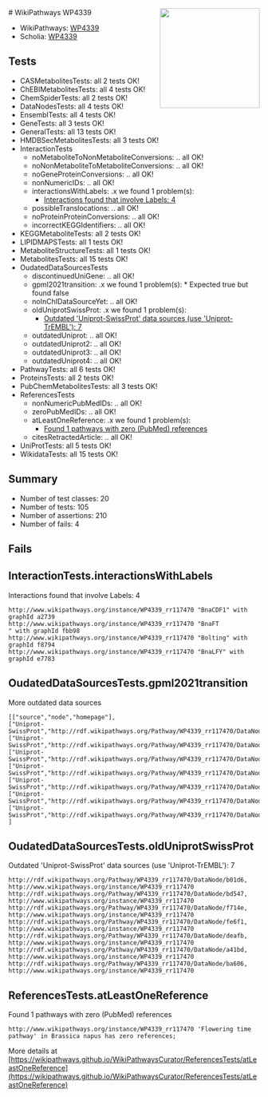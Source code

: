 <img style="float: right; width: 200px" src="https://upload.wikimedia.org/wikipedia/commons/thumb/8/83/Wplogo_with_text_500.png/640px-Wplogo_with_text_500.png" />
# WikiPathways WP4339

* WikiPathways: [WP4339](https://new.wikipathways.org/pathways/WP4339)
* Scholia: [WP4339](https://scholia.toolforge.org/wikipathways/WP4339)
## Tests
* CASMetabolitesTests: all 2 tests OK!
* ChEBIMetabolitesTests: all 4 tests OK!
* ChemSpiderTests: all 2 tests OK!
* DataNodesTests: all 4 tests OK!
* EnsemblTests: all 4 tests OK!
* GeneTests: all 3 tests OK!
* GeneralTests: all 13 tests OK!
* HMDBSecMetabolitesTests: all 3 tests OK!
* InteractionTests
    * noMetaboliteToNonMetaboliteConversions: .. all OK!
    * noNonMetaboliteToMetaboliteConversions: .. all OK!
    * noGeneProteinConversions: .. all OK!
    * nonNumericIDs: .. all OK!
    * interactionsWithLabels: .x we found 1 problem(s):
        * [Interactions found that involve Labels: 4](#630d267b)
    * possibleTranslocations: .. all OK!
    * noProteinProteinConversions: .. all OK!
    * incorrectKEGGIdentifiers: .. all OK!
* KEGGMetaboliteTests: all 2 tests OK!
* LIPIDMAPSTests: all 1 tests OK!
* MetaboliteStructureTests: all 1 tests OK!
* MetabolitesTests: all 15 tests OK!
* OudatedDataSourcesTests
    * discontinuedUniGene: .. all OK!
    * gpml2021transition: .x we found 1 problem(s):
            * Expected true but found false
    * noInChIDataSourceYet: .. all OK!
    * oldUniprotSwissProt: .x we found 1 problem(s):
        * [Outdated 'Uniprot-SwissProt' data sources (use 'Uniprot-TrEMBL'): 7](#710a266c)
    * outdatedUniprot: .. all OK!
    * outdatedUniprot2: .. all OK!
    * outdatedUniprot3: .. all OK!
    * outdatedUniprot4: .. all OK!
* PathwayTests: all 6 tests OK!
* ProteinsTests: all 2 tests OK!
* PubChemMetabolitesTests: all 3 tests OK!
* ReferencesTests
    * nonNumericPubMedIDs: .. all OK!
    * zeroPubMedIDs: .. all OK!
    * atLeastOneReference: .x we found 1 problem(s):
        * [Found 1 pathways with zero (PubMed) references](#d0a459f0)
    * citesRetractedArticle: .. all OK!
* UniProtTests: all 5 tests OK!
* WikidataTests: all 15 tests OK!


## Summary

* Number of test classes: 20
* Number of tests: 105
* Number of assertions: 210
* Number of fails: 4

## Fails

<a name="630d267b" />

## InteractionTests.interactionsWithLabels

Interactions found that involve Labels: 4
```
http://www.wikipathways.org/instance/WP4339_rr117470 "BnaCDF1" with graphId a2739
http://www.wikipathways.org/instance/WP4339_rr117470 "BnaFT
" with graphId fbb98
http://www.wikipathways.org/instance/WP4339_rr117470 "Bolting" with graphId f8794
http://www.wikipathways.org/instance/WP4339_rr117470 "BnaLFY" with graphId e7783
```

<a name="4d0785cc" />

## OudatedDataSourcesTests.gpml2021transition

More outdated data sources
```
[["source","node","homepage"],
["Uniprot-SwissProt","http://rdf.wikipathways.org/Pathway/WP4339_rr117470/DataNode/b01d6","http://www.wikipathways.org/instance/WP4339_rr117470"],
["Uniprot-SwissProt","http://rdf.wikipathways.org/Pathway/WP4339_rr117470/DataNode/bd547","http://www.wikipathways.org/instance/WP4339_rr117470"],
["Uniprot-SwissProt","http://rdf.wikipathways.org/Pathway/WP4339_rr117470/DataNode/f714e","http://www.wikipathways.org/instance/WP4339_rr117470"],
["Uniprot-SwissProt","http://rdf.wikipathways.org/Pathway/WP4339_rr117470/DataNode/fe6f1","http://www.wikipathways.org/instance/WP4339_rr117470"],
["Uniprot-SwissProt","http://rdf.wikipathways.org/Pathway/WP4339_rr117470/DataNode/deafb","http://www.wikipathways.org/instance/WP4339_rr117470"],
["Uniprot-SwissProt","http://rdf.wikipathways.org/Pathway/WP4339_rr117470/DataNode/a41bd","http://www.wikipathways.org/instance/WP4339_rr117470"],
["Uniprot-SwissProt","http://rdf.wikipathways.org/Pathway/WP4339_rr117470/DataNode/ba606","http://www.wikipathways.org/instance/WP4339_rr117470"]
]
```

<a name="710a266c" />

## OudatedDataSourcesTests.oldUniprotSwissProt

Outdated 'Uniprot-SwissProt' data sources (use 'Uniprot-TrEMBL'): 7
```
http://rdf.wikipathways.org/Pathway/WP4339_rr117470/DataNode/b01d6, http://www.wikipathways.org/instance/WP4339_rr117470
http://rdf.wikipathways.org/Pathway/WP4339_rr117470/DataNode/bd547, http://www.wikipathways.org/instance/WP4339_rr117470
http://rdf.wikipathways.org/Pathway/WP4339_rr117470/DataNode/f714e, http://www.wikipathways.org/instance/WP4339_rr117470
http://rdf.wikipathways.org/Pathway/WP4339_rr117470/DataNode/fe6f1, http://www.wikipathways.org/instance/WP4339_rr117470
http://rdf.wikipathways.org/Pathway/WP4339_rr117470/DataNode/deafb, http://www.wikipathways.org/instance/WP4339_rr117470
http://rdf.wikipathways.org/Pathway/WP4339_rr117470/DataNode/a41bd, http://www.wikipathways.org/instance/WP4339_rr117470
http://rdf.wikipathways.org/Pathway/WP4339_rr117470/DataNode/ba606, http://www.wikipathways.org/instance/WP4339_rr117470
```

<a name="d0a459f0" />

## ReferencesTests.atLeastOneReference

Found 1 pathways with zero (PubMed) references
```
http://www.wikipathways.org/instance/WP4339_rr117470 'Flowering time pathway' in Brassica napus has zero references; 
```

More details at [https://wikipathways.github.io/WikiPathwaysCurator/ReferencesTests/atLeastOneReference](https://wikipathways.github.io/WikiPathwaysCurator/ReferencesTests/atLeastOneReference)

